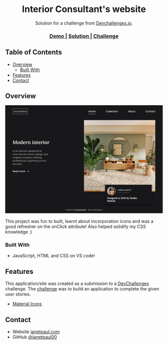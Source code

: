 <!-- Please update value in the {}  -->

<h1 align="center">Interior Consultant's website</h1>

<div align="center">
   Solution for a challenge from  <a href="http://devchallenges.io" target="_blank">Devchallenges.io</a>.
</div>

<div align="center">
  <h3>
    <a href="https://{your-demo-link.your-domain}">
      Demo
    </a>
    <span> | </span>
    <a href="https://interior-consultant-pi.vercel.app/">
      Solution
    </a>
    <span> | </span>
    <a href="https://devchallenges.io/challenges/Jymh2b2FyebRTUljkNcb">
      Challenge
    </a>
  </h3>
</div>

<!-- TABLE OF CONTENTS -->

## Table of Contents

- [Overview](#overview)
  - [Built With](#built-with)
- [Features](#features)
- [Contact](#contact)

<!-- OVERVIEW -->

## Overview

![screenshot](https://github.com/janetpaul00/Interior-consultant/blob/8224cbb2c1c746bf51d3e6d3521d8792e8c2a2a1/Screenshot-desktop.png)

This project was fun to built, learnt about incorporation icons and was a good refresher on the onClick attribute! Also helped solidify my CSS knowledge :)

### Built With

<!-- This section should list any major frameworks that you built your project using. Here are a few examples.-->

- JavaScript, HTML and CSS on VS code!

## Features

<!-- List the features of your application or follow the template. Don't share the figma file here :) -->

This application/site was created as a submission to a [DevChallenges](https://devchallenges.io/challenges) challenge. The [challenge](https://devchallenges.io/challenges/Jymh2b2FyebRTUljkNcb) was to build an application to complete the given user stories.


- [Material Icons](https://fonts.google.com/icons)

## Contact

- Website [janetpaul.com](https://janetpaul.com/)
- GitHub [@janetpaul00](https://github.com/janetpaul00)


